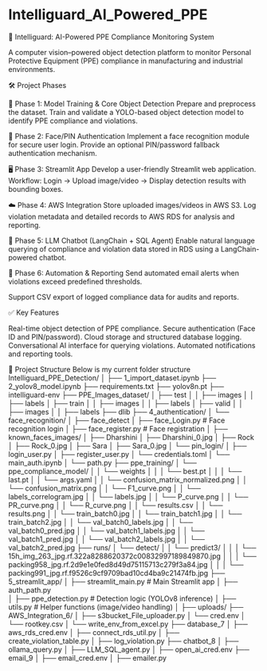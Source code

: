 # Intelliguard_AI_Powered_PPE

🚀 Intelliguard: AI-Powered PPE Compliance Monitoring System

A computer vision–powered object detection platform to monitor Personal Protective Equipment (PPE) compliance in manufacturing and industrial environments.

🛠️ Project Phases

🔬 Phase 1: Model Training & Core Object Detection
Prepare and preprocess the dataset.
Train and validate a YOLO-based object detection model to identify PPE compliance and violations.

🔐 Phase 2: Face/PIN Authentication
Implement a face recognition module for secure user login.
Provide an optional PIN/password fallback authentication mechanism.

🖥️ Phase 3: Streamlit App
Develop a user-friendly Streamlit web application.
Workflow: Login → Upload image/video → Display detection results with bounding boxes.

☁️ Phase 4: AWS Integration
Store uploaded images/videos in AWS S3.
Log violation metadata and detailed records to AWS RDS for analysis and reporting.

🤖 Phase 5: LLM Chatbot (LangChain + SQL Agent)
Enable natural language querying of compliance and violation data stored in RDS using a LangChain-powered chatbot.

📧 Phase 6: Automation & Reporting
Send automated email alerts when violations exceed predefined thresholds.

Support CSV export of logged compliance data for audits and reports.

✅ Key Features

Real-time object detection of PPE compliance.
Secure authentication (Face ID and PIN/password).
Cloud storage and structured database logging.
Conversational AI interface for querying violations.
Automated notifications and reporting tools.

📂 Project Structure
Below is my current folder structure
Intelliguard_PPE_Detection/
│
├── 1_import_dataset.ipynb
├── 2_yolov8_model.ipynb
├── requirements.txt
├── yolov8n.pt
├── intelliguard-env
├── PPE_Images_dataset/
│   ├── test
│   │   ├── images
│   │   ├── labels
│   ├── train
│   │   ├── images
│   │   ├── labels
│   ├── valid
│   │   ├── images
│   │   ├── labels
├── dlib
├── 4_authentication/
│   └── face_recognition/
│       ├── face_detect
│       ├── face_Login.py     # Face recognition login
│       ├── face_register.py      # Face registration
│       ├── known_faces_images/
│           ├── Dharshini
│               ├── Dharshini_0.jpg
│           ├── Rock
│               ├── Rock_0.jpg
│           ├── Sara
│               ├── Sara_0.jpg
│   └── pin_login/
│       ├── login_user.py
│       ├── register_user.py
│       └── credentials.toml
│   └── main_auth.ipynb
│   └── path.py
├── ppe_training/
│   └── ppe_compliance_model/
│   │   └── weights
│   │   │   └── best.pt
│   │   │   └── last.pt
│   │   └── args.yaml
│   │   └── confusion_matrix_normalized.png
│   │   └── confusion_matrix.png
│   │   └── F1_curve.png
│   │   └── labels_correlogram.jpg
│   │   └── labels.jpg
│   │   └── P_curve.png
│   │   └── PR_curve.png
│   │   └── R_curve.png
│   │   └── results.csv
│   │   └── results.png
│   │   └── train_batch0.jpg
│   │   └── train_batch1.jpg
│   │   └── train_batch2.jpg
│   │   └── val_batch0_labels.jpg
│   │   └── val_batch0_pred.jpg
│   │   └── val_batch1_labels.jpg
│   │   └── val_batch1_pred.jpg
│   │   └── val_batch2_labels.jpg
│   │   └── val_batch2_pred.jpg
├── runs/
│   └── detect/
│   │   └── predict3/
│   │   │   └── 15h_img_263_jpg.rf.322a8288620372c00832997189849870.jpg
│   │   │   └── packing958_jpg.rf.2d9e1e0fed8d49d75115713c279f3a84.jpg
│   │   │   └── packing991_jpg.rf.f9526c9cf9709bad10cd4ba9c21474fb.jpg
├── 5_streamlit_app/
│   ├── streamlit_main.py                   # Main Streamlit app
│   ├── auth_path.py         
│   ├── ppe_detection.py             # Detection logic (YOLOv8 inference)
│   ├── utils.py                 # Helper functions (image/video handling)
│   ├── uploads/
├── AWS_Integration_6/
│   ├── s3bucket_File_uploader.py
│   └── cred.env
│   └── rootkey.csv
│   └── write_env_from_excel.py
├── database_7
│   ├── aws_rds_cred.env
│   ├── connect_rds_util.py
│   ├── create_violation_table.py
│   ├── log_violation.py
├── chatbot_8
│   ├── ollama_query.py
│   ├── LLM_SQL_agent.py
│   ├── open_ai_cred.env
├── email_9
│   ├── email_cred.env
│   ├── emailer.py
